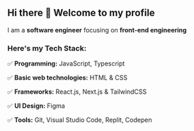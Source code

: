 ## Hi there 👋 Welcome to my profile

I am a **software engineer** focusing on **front-end engineering**

### Here's my Tech Stack:

✅ **Programming:** JavaScript, Typescript 

✅ **Basic web technologies:** HTML & CSS

✅ **Frameworks:** React.js, Next.js & TailwindCSS

✅ **UI Design:** Figma

✅ **Tools:** Git, Visual Studio Code, Replit, Codepen





<!--

**brian-masaki/brian-masaki** is a ✨ _special_ ✨ repository because its `README.md` (this file) appears on your GitHub profile.

Here are some ideas to get you started:

- 🔭 I’m currently working on ...
- 🌱 I’m currently learning ...
- 👯 I’m looking to collaborate on ...
- 🤔 I’m looking for help with ...
- 💬 Ask me about ...
- 📫 How to reach me: ...
- 😄 Pronouns: ...
- ⚡ Fun fact: ...

-->
